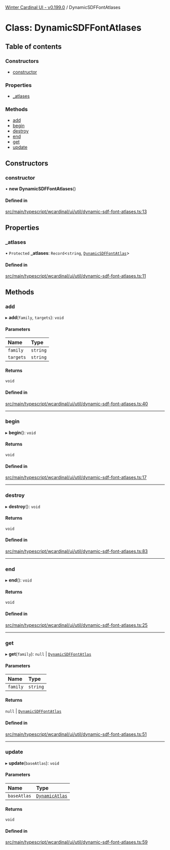 [Winter Cardinal UI - v0.199.0](../index.md) / DynamicSDFFontAtlases

# Class: DynamicSDFFontAtlases

## Table of contents

### Constructors

- [constructor](DynamicSDFFontAtlases.md#constructor)

### Properties

- [\_atlases](DynamicSDFFontAtlases.md#_atlases)

### Methods

- [add](DynamicSDFFontAtlases.md#add)
- [begin](DynamicSDFFontAtlases.md#begin)
- [destroy](DynamicSDFFontAtlases.md#destroy)
- [end](DynamicSDFFontAtlases.md#end)
- [get](DynamicSDFFontAtlases.md#get)
- [update](DynamicSDFFontAtlases.md#update)

## Constructors

### constructor

• **new DynamicSDFFontAtlases**()

#### Defined in

[src/main/typescript/wcardinal/ui/util/dynamic-sdf-font-atlases.ts:13](https://github.com/winter-cardinal/winter-cardinal-ui/blob/v0.199.0/src/main/typescript/wcardinal/ui/util/dynamic-sdf-font-atlases.ts#L13)

## Properties

### \_atlases

• `Protected` **\_atlases**: `Record`<`string`, [`DynamicSDFFontAtlas`](DynamicSDFFontAtlas.md)\>

#### Defined in

[src/main/typescript/wcardinal/ui/util/dynamic-sdf-font-atlases.ts:11](https://github.com/winter-cardinal/winter-cardinal-ui/blob/v0.199.0/src/main/typescript/wcardinal/ui/util/dynamic-sdf-font-atlases.ts#L11)

## Methods

### add

▸ **add**(`family`, `targets`): `void`

#### Parameters

| Name | Type |
| :------ | :------ |
| `family` | `string` |
| `targets` | `string` |

#### Returns

`void`

#### Defined in

[src/main/typescript/wcardinal/ui/util/dynamic-sdf-font-atlases.ts:40](https://github.com/winter-cardinal/winter-cardinal-ui/blob/v0.199.0/src/main/typescript/wcardinal/ui/util/dynamic-sdf-font-atlases.ts#L40)

___

### begin

▸ **begin**(): `void`

#### Returns

`void`

#### Defined in

[src/main/typescript/wcardinal/ui/util/dynamic-sdf-font-atlases.ts:17](https://github.com/winter-cardinal/winter-cardinal-ui/blob/v0.199.0/src/main/typescript/wcardinal/ui/util/dynamic-sdf-font-atlases.ts#L17)

___

### destroy

▸ **destroy**(): `void`

#### Returns

`void`

#### Defined in

[src/main/typescript/wcardinal/ui/util/dynamic-sdf-font-atlases.ts:83](https://github.com/winter-cardinal/winter-cardinal-ui/blob/v0.199.0/src/main/typescript/wcardinal/ui/util/dynamic-sdf-font-atlases.ts#L83)

___

### end

▸ **end**(): `void`

#### Returns

`void`

#### Defined in

[src/main/typescript/wcardinal/ui/util/dynamic-sdf-font-atlases.ts:25](https://github.com/winter-cardinal/winter-cardinal-ui/blob/v0.199.0/src/main/typescript/wcardinal/ui/util/dynamic-sdf-font-atlases.ts#L25)

___

### get

▸ **get**(`family`): ``null`` \| [`DynamicSDFFontAtlas`](DynamicSDFFontAtlas.md)

#### Parameters

| Name | Type |
| :------ | :------ |
| `family` | `string` |

#### Returns

``null`` \| [`DynamicSDFFontAtlas`](DynamicSDFFontAtlas.md)

#### Defined in

[src/main/typescript/wcardinal/ui/util/dynamic-sdf-font-atlases.ts:51](https://github.com/winter-cardinal/winter-cardinal-ui/blob/v0.199.0/src/main/typescript/wcardinal/ui/util/dynamic-sdf-font-atlases.ts#L51)

___

### update

▸ **update**(`baseAtlas`): `void`

#### Parameters

| Name | Type |
| :------ | :------ |
| `baseAtlas` | [`DynamicAtlas`](DynamicAtlas.md) |

#### Returns

`void`

#### Defined in

[src/main/typescript/wcardinal/ui/util/dynamic-sdf-font-atlases.ts:59](https://github.com/winter-cardinal/winter-cardinal-ui/blob/v0.199.0/src/main/typescript/wcardinal/ui/util/dynamic-sdf-font-atlases.ts#L59)
